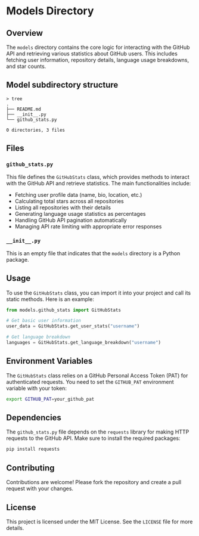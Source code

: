 # Models Directory

## Overview

The `models` directory contains the core logic for interacting with the GitHub API and retrieving various statistics about GitHub users. This includes fetching user information, repository details, language usage breakdowns, and star counts.

## Model subdirectory structure
```
> tree
.
├── README.md
├── __init__.py
└── github_stats.py

0 directories, 3 files
```
## Files

### `github_stats.py`

This file defines the `GitHubStats` class, which provides methods to interact with the GitHub API and retrieve statistics. The main functionalities include:

- Fetching user profile data (name, bio, location, etc.)
- Calculating total stars across all repositories
- Listing all repositories with their details
- Generating language usage statistics as percentages
- Handling GitHub API pagination automatically
- Managing API rate limiting with appropriate error responses

### `__init__.py`

This is an empty file that indicates that the `models` directory is a Python package.

## Usage

To use the `GitHubStats` class, you can import it into your project and call its static methods. Here is an example:

```python
from models.github_stats import GitHubStats

# Get basic user information
user_data = GitHubStats.get_user_stats("username")

# Get language breakdown
languages = GitHubStats.get_language_breakdown("username")
```

## Environment Variables

The `GitHubStats` class relies on a GitHub Personal Access Token (PAT) for authenticated requests. You need to set the `GITHUB_PAT` environment variable with your token:

```sh
export GITHUB_PAT=your_github_pat
```

## Dependencies

The `github_stats.py` file depends on the `requests` library for making HTTP requests to the GitHub API. Make sure to install the required packages:

```sh
pip install requests
```

## Contributing

Contributions are welcome! Please fork the repository and create a pull request with your changes.

## License

This project is licensed under the MIT License. See the `LICENSE` file for more details.